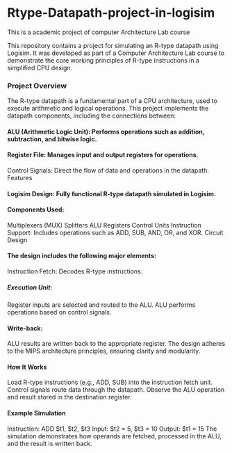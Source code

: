 # Rtype-Datapath-project-in-logisim
This is a academic project of computer Architecture Lab course  

This repository contains a project for simulating an R-type datapath using Logisim. It was developed as part of a Computer Architecture Lab course to demonstrate the core working principles of R-type instructions in a simplified CPU design.

### Project Overview
The R-type datapath is a fundamental part of a CPU architecture, used to execute arithmetic and logical operations. This project implements the datapath components, including the connections between:

#### ALU (Arithmetic Logic Unit): Performs operations such as addition, subtraction, and bitwise logic.
#### Register File: Manages input and output registers for operations.
Control Signals: Direct the flow of data and operations in the datapath.
Features
#### Logisim Design: Fully functional R-type datapath simulated in Logisim.
#### Components Used:
Multiplexers (MUX)
Splitters
ALU
Registers
Control Units
Instruction Support: Includes operations such as ADD, SUB, AND, OR, and XOR.
Circuit Design
#### The design includes the following major elements:

Instruction Fetch: Decodes R-type instructions.
##### Execution Unit:
Register inputs are selected and routed to the ALU.
ALU performs operations based on control signals.
#### Write-back:
ALU results are written back to the appropriate register.
The design adheres to the MIPS architecture principles, ensuring clarity and modularity. 

#### How It Works
Load R-type instructions (e.g., ADD, SUB) into the instruction fetch unit.
Control signals route data through the datapath.
Observe the ALU operation and result stored in the destination register.
#### Example Simulation
Instruction: ADD $t1, $t2, $t3
Input: $t2 = 5, $t3 = 10
Output: $t1 = 15
The simulation demonstrates how operands are fetched, processed in the ALU, and the result is written back.


